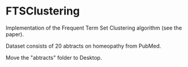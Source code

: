 # FTSClustering
Implementation of the Frequent Term Set Clustering algorithm (see the paper). <p>
Dataset consists of 20 abtracts on homeopathy from PubMed.<p>
Move the "abtracts" folder to Desktop.<p>
